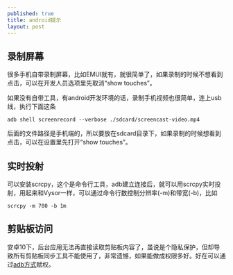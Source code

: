 ```yaml
---
published: true
title: android提示
layout: post
---
```


## 录制屏幕

很多手机自带录制屏幕，比如EMUI就有，就很简单了，如果录制的时候不想看到点击，可以在开发人员选项里先取消“show touches”。

如果没有自带工具，有android开发环境的话，录制手机视频也很简单，连上usb线，执行下面这条

```
adb shell screenrecord --verbose ./sdcard/screencast-video.mp4
```
后面的文件路径是手机端的，所以要放在sdcard目录下，如果录制的时候想看到点击，可以在设置里先打开“show touches”。

## 实时投射

可以安装scrcpy，这个是命令行工具，adb建立连接后，就可以用scrcpy实时投射，用起来和Vysor一样，可以通过命令行数控制分辨率(-m)和带宽(-b)，比如

```
scrcpy -m 700 -b 1m
```

## 剪贴板访问

安卓10下，后台应用无法再直接读取剪贴板内容了，虽说是个隐私保护，但却导致所有剪贴板同步工具不能使用了，非常遗憾，如果能做成权限多好。好在可以通过[adb方式](https://www.webplover.com/android-10-clipboard-solution/)赋权。


